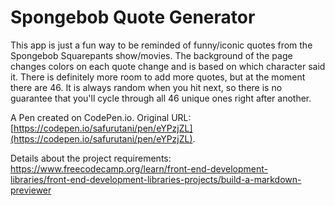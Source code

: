 # Spongebob Quote Generator

This app is just a fun way to be reminded of funny/iconic quotes from the Spongebob Squarepants show/movies. The background of the page changes colors on each quote change and is based on which character said it. There is definitely more room to add more quotes, but at the moment there are 46. It is always random when you hit next, so there is no guarantee that you'll cycle through all 46 unique ones right after another. 

A Pen created on CodePen.io. Original URL: [https://codepen.io/safurutani/pen/eYPzjZL](https://codepen.io/safurutani/pen/eYPzjZL).


Details about the project requirements: https://www.freecodecamp.org/learn/front-end-development-libraries/front-end-development-libraries-projects/build-a-markdown-previewer
